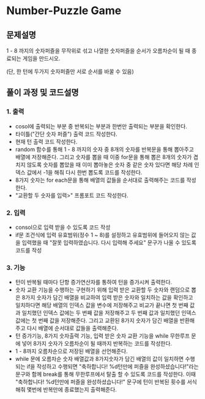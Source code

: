 # Number-Puzzle Game
## 문제설명
1 - 8 까지의 숫자퍼즐을 무작위로 섞고 나열한 숫자퍼즐을 순서가 오름차순이 될 때 종료되는 게임을 만드시오.

(단, 한 턴에 두가지 숫자퍼즐만 서로 순서를 바꿀 수 있음)

## 풀이 과정 및 코드설명
### 1. 출력
- cosol에 출력되는 부분 중 반복되는 부분과 한번만 출력되는 부분을 확인한다.
- 타이틀("간단 숫자 퍼즐") 출력 코드 작성한다.
- 현재 턴 출력 코드 작성한다.
- random 함수를 통해 1 - 8 까지의 숫자 중 8개의 숫자를 반복문을 통해 뽑아주고 배열에 저장해준다.
  그리고 숫자를 뽑을 때 이중 for문을 통해 뽑은 8개의 숫자가 겹치지 않도록 숫자를 뽑았을 때 이미 뽑아놓은 숫자 중 같은 숫자 있다면 해당 차례 인덱스 값에서 -1을 해줘 다시 한번 뽑도록 코드를 작성한다.
- 8가지 숫자는 for each문을 통해 배열의 값들을 순서대로 출력해주는 코드를 작성한다.
- "교환할 두 숫자를 입력>" 프롬포트 코드 작성한다.
### 2. 입력
- consol으로 입력 받을 수 있도록 코드 작성
- if문 조건식에 입력 유효범위(정수 1 ~ 8)를 설정하고 유효범위에 들어오지 않는 값을 입력했을 때 "잘못 입력하였습니다. 다시 입력해 주세요" 문구가 나올 수 있도록 코드를 작성
### 3. 기능
- 턴이 반복될 때마다 단항 증가연산자를 통하여 턴을 증가시켜 출력한다.
- 숫자 교환 기능을 수행하는 구현하기 위해
  입력 받은 교환할 두 숫자와 랜덤으로 뽑은 8가지 숫자가 담긴 배열을 비교하여 입력 받은 숫자와 일치하는 값을 확인하고
  일치하다면 해당 배열의 인덱스 값을 변수에 저장해주고 비교가 끝나면 첫 번째 값과 일치했던 인덱스 값에는 두 번째 값을 저장해주고
  두 번째 값과 일치했던 인덱스 값에는 첫 번째 값을 저장해준다.
  그리고 교환된 8가지 숫자가 담긴 배열을 반환해주고 다시 배열에 순서대로 값들을 출력해준다.
- 턴 증가기능, 8가지 숫자출력 기능, 입력 받은 숫자 교환 기능을 while 무한루프 문에 넣어 8가지 숫자가 오름차순이 될 때까지 반복하는 코드를 작성한다.
- 1 - 8까지 오름차순으로 저장된 배열을 선언해준다.
- while 문에 오름차순 숫자 배열값과 8가지숫자가 담긴 배열의 값이 일치하면 수행되는 if을 작성하고 
  수행되면 "축하합니다! %d턴만에 퍼즐을 완성하셨습니다!"라는 문구와 함께 break를 통해 무한루프에서 탈출 할 수 있도록 코드를 작성한다.
  이때 "축하합니다! %d턴만에 퍼즐을 완성하셨습니다!" 문구에 턴이 반복된 횟수를 서식해줘 몇번에 반복만에 종료했는지 출력해준다.
